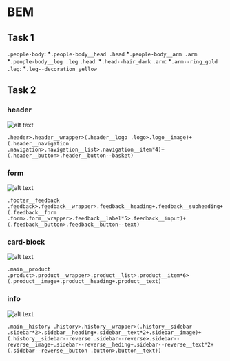 # BEM
## Task 1
`.people-body`:
*`.people-body__head .head`
*`.people-body__arm .arm`
*`.people-body__leg .leg`
`.head`:
*`.head--hair_dark`
`.arm`:
*`.arm--ring_gold`
`.leg`:
*`.leg--decoration_yellow`

## Task 2
### header
![alt text](../veb/img/header.png "header")
```
.header>.header__wrapper>(.header__logo .logo>.logo__image)+(.header__navigation .navigation>.navigation__list>.navigation__item*4)+(.header__button>.header__button--basket)
```

### form 
![alt text](../veb/img/form.png "form")
```
.footer__feedback .feedback>.feedback__wrapper>.feedback__heading+.feedback__subheading+(.feedback__form .form>.form__wrapper>.feedback__label*5>.feedback__input)+(.feedback__button>.feedback__button--text)
```

### card-block 
![alt text](../veb/img/card-block.png "card-block")
```
.main__product .product>.product__wrapper>.product__list>.product__item*6>(.product__image+.product__heading+.product__text)
```

### info
![alt text](../veb/img/info.png "info")
```
.main__history .history>.history__wrapper>(.history__sidebar .sidebar*2>.sidebar__heading+.sidebar__text*2+.sidebar__image)+(.history__sidebar--reverse .sidebar--reverse>.sidebar--reverse__image+.sidebar--reverse__heding+.sidebar--reverse__text*2+(.sidebar--reverse__button .button>.button__text))
```
